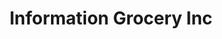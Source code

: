 ---
title: "Information Grocery Inc"
url: /littleton/information-grocery-inc/
shop: Lebensmittel
---